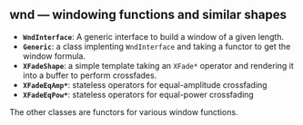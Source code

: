 ## wnd — windowing functions and similar shapes

- **`WndInterface`**: A generic interface to build a window of a given length.
- **`Generic`**: a class implenting `WndInterface` and taking a functor to get the window formula.
- **`XFadeShape`**: a simple template taking an `XFade*` operator and rendering it into a buffer to perform crossfades.
- **`XFadeEqAmp*`**: stateless operators for equal-amplitude crossfading
- **`XFadeEqPow*`**: stateless operators for equal-power crossfading

The other classes are functors for various window functions.
